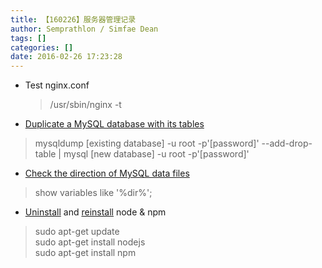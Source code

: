 ```yaml
---
title: 【160226】服务器管理记录
author: Semprathlon / Simfae Dean
tags: []
categories: []
date: 2016-02-26 17:23:28
---
```

- Test nginx.conf  

	> /usr/sbin/nginx -t

- [Duplicate a MySQL database with its tables](http://yinpeng.blog.51cto.com/87354/44007)
> mysqldump [existing database] -u root -p'[password]' --add-drop-table | mysql [new database] -u root -p'[password]'

- [Check the direction of MySQL data files](http://haowen.blog.51cto.com/3486731/1274721)
> show variables like '%dir%';

- [Uninstall](http://www.jianshu.com/p/37818047799d) and [reinstall](http://howtonode.org/how-to-install-nodejs) node & npm
> sudo apt-get update  
> sudo apt-get install nodejs  
> sudo apt-get install npm  